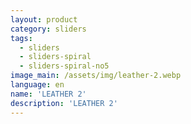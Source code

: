 ```yaml
---
layout: product
category: sliders
tags:
  - sliders
  - sliders-spiral
  - sliders-spiral-no5
image_main: /assets/img/leather-2.webp
language: en
name: 'LEATHER 2'
description: 'LEATHER 2'
---
```

